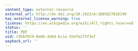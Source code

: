 ```yaml
---
content_type: external-resource
external_url: http://dx.doi.org/10.1023/A:1005627828199
has_external_license_warning: true
license: https://en.wikipedia.org/wiki/All_rights_reserved
status: ''
title: PDF
uid: c95bf029-8e8b-4d4d-bc1a-5547e1f5f3ef
wayback_url: ''
---
```

